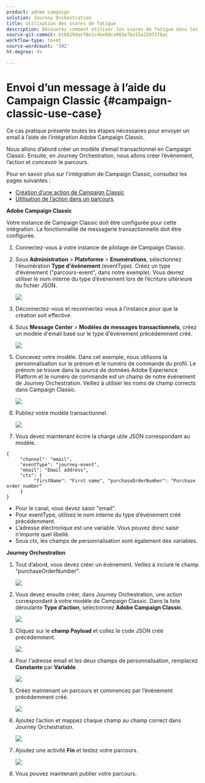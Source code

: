 ```yaml
---
product: adobe campaign
solution: Journey Orchestration
title: Utilisation des scores de fatigue
description: Découvrez comment utiliser les scores de fatigue dans les parcours
source-git-commit: b108294acf8e1c4be00ca981e7ba15a23973f8ac
workflow-type: tm+mt
source-wordcount: '392'
ht-degree: 4%

---
```



# Envoi d’un message à l’aide du Campaign Classic {#campaign-classic-use-case}

Ce cas pratique présente toutes les étapes nécessaires pour envoyer un email à l’aide de l’intégration Adobe Campaign Classic.

Nous allons d’abord créer un modèle d’email transactionnel en Campaign Classic. Ensuite, en Journey Orchestration, nous allons créer l’événement, l’action et concevoir le parcours.

Pour en savoir plus sur l&#39;intégration de Campaign Classic, consultez les pages suivantes :

* [Création d’une action de Campaign Classic](../action/acc-action.md)
* [Utilisation de l’action dans un parcours](../building-journeys/using-adobe-campaign-classic.md).

**Adobe Campaign Classic**

Votre instance de Campaign Classic doit être configurée pour cette intégration. La fonctionnalité de messagerie transactionnelle doit être configurée.

1. Connectez-vous à votre instance de pilotage de Campaign Classic.

1. Sous **Administration** > **Plateforme** > **Enumérations**, sélectionnez l&#39;énumération **Type d&#39;événement** (eventType). Créez un type d’événement (&quot;parcours-event&quot;, dans notre exemple). Vous devrez utiliser le nom interne du type d’événement lors de l’écriture ultérieure du fichier JSON.

   ![](../assets/accintegration-uc-1.png)

1. Déconnectez-vous et reconnectez-vous à l’instance pour que la création soit effective.

1. Sous **Message Center** > **Modèles de messages transactionnels**, créez un modèle d&#39;email basé sur le type d&#39;événement précédemment créé.

   ![](../assets/accintegration-uc-2.png)

1. Concevez votre modèle. Dans cet exemple, nous utilisons la personnalisation sur le prénom et le numéro de commande du profil. Le prénom se trouve dans la source de données Adobe Experience Platform et le numéro de commande est un champ de notre événement de Journey Orchestration. Veillez à utiliser les noms de champ corrects dans Campaign Classic.

   ![](../assets/accintegration-uc-3.png)

1. Publiez votre modèle transactionnel.

   ![](../assets/accintegration-uc-4.png)

1. Vous devez maintenant écrire la charge utile JSON correspondant au modèle.

```
{
     "channel": "email",
     "eventType": "journey-event",
     "email": "Email address",
     "ctx": {
          "firstName": "First name", "purchaseOrderNumber": "Purchase order number"
     }
}
```

* Pour le canal, vous devez saisir &quot;email&quot;.
* Pour eventType, utilisez le nom interne du type d’événement créé précédemment.
* L’adresse électronique est une variable. Vous pouvez donc saisir n’importe quel libellé.
* Sous ctx, les champs de personnalisation sont également des variables.

**Journey Orchestration**

1. Tout d’abord, vous devez créer un événement. Veillez à inclure le champ &quot;purchaseOrderNumber&quot;.

   ![](../assets/accintegration-uc-5.png)

1. Vous devez ensuite créer, dans Journey Orchestration, une action correspondant à votre modèle de Campaign Classic. Dans la liste déroulante **Type d’action**, sélectionnez **Adobe Campaign Classic**.

   ![](../assets/accintegration-uc-6.png)

1. Cliquez sur le **champ Payload** et collez le code JSON créé précédemment.

   ![](../assets/accintegration-uc-7.png)

1. Pour l&#39;adresse email et les deux champs de personnalisation, remplacez **Constante** par **Variable**.

   ![](../assets/accintegration-uc-8.png)

1. Créez maintenant un parcours et commencez par l’événement précédemment créé.

   ![](../assets/accintegration-uc-9.png)

1. Ajoutez l’action et mappez chaque champ au champ correct dans Journey Orchestration.

   ![](../assets/accintegration-uc-10.png)

1. Ajoutez une activité **Fin** et testez votre parcours.

   ![](../assets/accintegration-uc-11.png)

1. Vous pouvez maintenant publier votre parcours.
